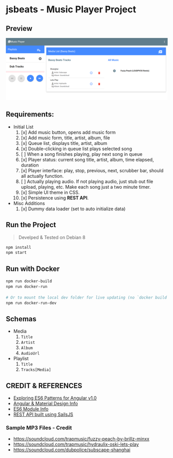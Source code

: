 # jsbeats - Music Player Project

## Preview

![jsbeats-split-screen-playlist](https://raw.githubusercontent.com/justsml/angular-material-es6-example/master/assets/images/jsbeats-split-screen-playlist.png)


## Requirements:

* Initial List
  1. [x] Add music button, opens add music form
  2. [x] Add music form, title, artist, album, file
  3. [x] Queue list, displays title, artist, album
  4. [x] Double-clicking in queue list plays selected song
  5. [ ] When a song finishes playing, play next song in queue
  6. [x] Player status: current song title, artist, album, time elapsed, duration
  7. [x] Player interface: play, stop, previous, next, scrubber bar, should all actually function.
  1. [ ] Actually playing audio. If not playing audio, just stub out file upload, playing, etc. Make each song just a two minute timer.
  2. [x] Simple UI theme in CSS.
  3. [x] Persistence using **REST API**.
* Misc Additions
  1. [x] Dummy data loader (set to auto initialize data)

## Run the Project

> Develped & Tested on Debian 8

```sh
npm install
npm start
```

## Run with Docker

```sh
npm run docker-build
npm run docker-run

# Or to mount the local dev folder for live updating (no `docker build` needed for every change)
npm run docker-run-dev

```

## Schemas

* Media
    1. `Title`
    1. `Artist`
    1. `Album`
    1. `AudioUrl`
* Playlist
    1. `Title`
    1. `Tracks[Media]`

## CREDIT & REFERENCES

* [Exploring ES6 Patterns for Angular v1.0](http://www.michaelbromley.co.uk/blog/350/exploring-es6-classes-in-angularjs-1-x%20nice)
* [Angular & Material Design Info](https://scotch.io/bar-talk/angular-material-vs-material-design-lite)
* [ES6 Module Info](http://www.2ality.com/2014/09/es6-modules-final.html)
* [REST API built using SailsJS](https://www.smashingmagazine.com/2015/11/sailing-sails-js-mvc-style-framework-node-js/)

### Sample MP3 Files - Credit

* https://soundcloud.com/trapmusic/fuzzy-peach-by-brillz-minxx
* https://soundcloud.com/trapmusic/hydraulix-oski-lets-play
* https://soundcloud.com/dubpolice/subscape-shanghai


